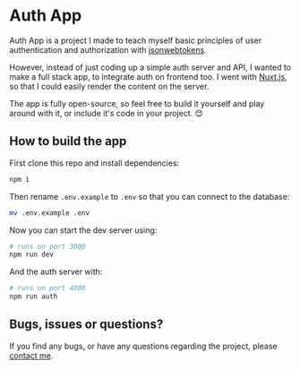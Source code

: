 # Auth App
Auth App is a project I made to teach myself basic principles of user authentication and authorization with [jsonwebtokens](https://jwt.io/).

However, instead of just coding up a simple auth server and API, I wanted to make a full stack app, to integrate auth on frontend too. I went with [Nuxt.js](https://nuxtjs.org/), so that I could easily render the content on the server.

The app is fully open-source, so feel free to build it yourself and play around with it, or include it's code in your project. 😊
## How to build the app

First clone this repo and install dependencies:
```bash
npm i
```
Then rename ```.env.example``` to ```.env``` so that you can connect to the database:
```bash
mv .env.example .env
```
Now you can start the dev server using:
```bash
# runs on port 3000
npm run dev
```
And the auth server with:
```bash
# runs on port 4000
npm run auth
```

## Bugs, issues or questions?
If you find any bugs, or have any questions regarding the project, please [contact me](https://filiptoma.com).
